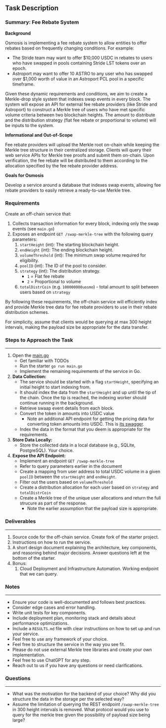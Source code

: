 ## Task Description

### Summary: Fee Rebate System

**Background**

Osmosis is implementing a fee rebate system to allow entities to offer rebates based on frequently changing conditions. For example:

- The Stride team may want to offer $10,000 USDC in rebates to users who have swapped in pools containing Stride LST tokens over an epoch.
- Astroport may want to offer 10 ASTRO to any user who has swapped over $1,000 worth of value in an Astroport PCL pool in a specific timeframe.

Given these dynamic requirements and conditions, we aim to create a Merkle-drop style system that indexes swap events in every block. The system will expose an API for external fee rebate providers (like Stride and Astroport) to construct a Merkle tree of users who have met specific volume criteria between two blockchain heights. The amount to distribute and the distribution strategy (flat fee rebate or proportional to volume) will be inputs to the system.

**Informational and Out-of-Scope**

Fee rebate providers will upload the Merkle root on-chain while keeping the Merkle tree structure in their centralized storage. Clients will query their web service APIs for Merkle tree proofs and submit them on-chain. Upon verification, the fee rebate will be distributed to them according to the allocation specified by the fee rebate provider address.

**Goals for Osmosis**

Develop a service around a database that indexes swap events, allowing fee rebate providers to easily retrieve a ready-to-use Merkle tree.

### Requirements

Create an off-chain service that:

1. Collects transaction information for every block, indexing only the swap events (see `main.go`)
2. Exposes an endpoint `GET /swap-merkle-tree` with the following query parameters:
    1. `startHeight` (int): The starting blockchain height.
    2. `endHeight` (int): The ending blockchain height.
    3. `volumeThreshold` (int): The minimum swap volume required for eligibility.
    4. `poolID` (int): The ID of the pool to consider.
    5. `strategy` (int): The distribution strategy.
        - `1` = Flat fee rebate
        - `2` = Proportional to volume
    6. `totalDistrCoin` (e.g. `100000000uosmo`) - total amount to split between users based on `strategy`

By following these requirements, the off-chain service will efficiently index and provide Merkle tree data for fee rebate providers to use in their rebate distribution schemes.

For simplicity, assume that clients would be querying at max 300 height intervals, making the payload size be appropriate for the data transfer.

### Steps to Approach the Task

---

1. Open the [main.go](https://github.com/osmosis-labs/swap-merkle-drop-take-home-starter/blob/main/main.go)
    - Get familiar with TODOs
    - Run the starter `go run main.go`
    - Implement the remaining requirements of the service in Go.
2. **Data Collection:**
    - The service should be started with a flag `startHeight`, specifying an initial height to start indexing from.
    - It should index the data from the `startHeight` and up until the tip of the chain. Once the tip is reached, the indexing worker should continue running in the background.
    - Retrieve swaap event details from each block.
    - Convert the token in amounts into USDC value
        - Note an additional API endpoint for getting the pricing data for converting token amounts into USDC. This is [its swagger](https://sqs.osmosis.zone/swagger/index.html#/default/get_tokens_prices).
    - Index the data in the format that you deem is appropriate for the requirements.
3. **Store Data Locally:**
    - Store the collected data in a local database (e.g., SQLite, PostgreSQL). Your choice.
4. **Expose the API Endpoint:**
    - Implement an endpoint `GET /swap-merkle-tree`
    - Refer to query parameters earlier in the document
    - Create a mapping from user address to total USDC volume in a given `poolID` between the `startHeight` and `endHeight`.
    - Filter out the users based on `volumeThreshold`
    - Create a distribution allocation for each user based on `strategy` and `totalDistrCoin`
    - Create a Merkle tree of the unique user allocations and return the full strucure as part of the response.
        - Note the earlier assumption that the payload size is appropriate.

### Deliverables

---

1. Source code for the off-chain service. Create fork of the starter project.
2. Instructions on how to run the service.
3. A short design document explaining the architecture, key components, and reasoning behind major decisions. Answer questions left at the bottom of the starter.
4. Bonus:
    1. Cloud Deployment and Infrastructure Automation. Working endpoint that we can query.

### Notes

---

- Ensure your code is well-documented and follows best practices.
- Consider edge cases and error handling.
- Write unit tests for key components.
- Include deployment plan, monitoring stack and details about performance optimizations.
- Include a `RESULTS.md` file with clear instructions on how to set up and run your service.
- Feel free to use any framework of your choice.
- Feel free to structure the service in the way you see fit.
- Please do not use external Merkle tree libraries and create your own implementation.
- Feel free to use ChatGPT for any step.
- Reach out to us if you have any questions or need clarifications.

### Questions

---

- What was the motivation for the backend of your choice? Why did you structure the data in the storage per the selected way?
- Assume the limitation of querying  the REST endpoint `/swap-merkle-tree` in 300 height intervals is removed. What protocol would you use to query for the merkle tree given the possibility of payload size being large?